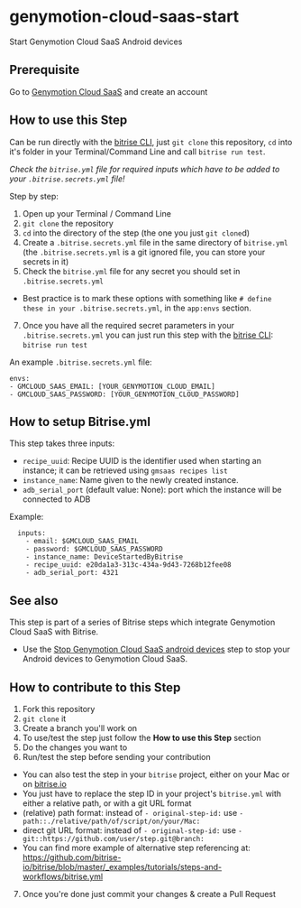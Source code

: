 # genymotion-cloud-saas-start

Start Genymotion Cloud SaaS Android devices

## Prerequisite

Go to  [Genymotion Cloud SaaS](https://cloud.geny.io/?&utm_source=web-referral&utm_medium=github&utm_campaign=bitrise&utm_content=signup) and create an account

## How to use this Step

Can be run directly with the [bitrise CLI](https://github.com/bitrise-io/bitrise),
just `git clone` this repository, `cd` into it's folder in your Terminal/Command Line
and call `bitrise run test`.

*Check the `bitrise.yml` file for required inputs which have to be
added to your `.bitrise.secrets.yml` file!*

Step by step:

1. Open up your Terminal / Command Line
2. `git clone` the repository
3. `cd` into the directory of the step (the one you just `git clone`d)
5. Create a `.bitrise.secrets.yml` file in the same directory of `bitrise.yml`
   (the `.bitrise.secrets.yml` is a git ignored file, you can store your secrets in it)
6. Check the `bitrise.yml` file for any secret you should set in `.bitrise.secrets.yml`
  * Best practice is to mark these options with something like `# define these in your .bitrise.secrets.yml`, in the `app:envs` section.
7. Once you have all the required secret parameters in your `.bitrise.secrets.yml` you can just run this step with the [bitrise CLI](https://github.com/bitrise-io/bitrise): `bitrise run test`

An example `.bitrise.secrets.yml` file:

```
envs:
- GMCLOUD_SAAS_EMAIL: [YOUR_GENYMOTION_CLOUD_EMAIL]
- GMCLOUD_SAAS_PASSWORD: [YOUR_GENYMOTION_CLOUD_PASSWORD]
```

## How to setup Bitrise.yml

This step takes three inputs:
  * `recipe_uuid`: Recipe UUID is the identifier used when starting an instance; it can be retrieved using `gmsaas recipes list`
  * `instance_name`: Name given to the newly created instance.
  * `adb_serial_port` (default value: None): port which the instance will be connected to ADB

Example: 

```
  inputs:
    - email: $GMCLOUD_SAAS_EMAIL
    - password: $GMCLOUD_SAAS_PASSWORD
    - instance_name: DeviceStartedByBitrise
    - recipe_uuid: e20da1a3-313c-434a-9d43-7268b12fee08
    - adb_serial_port: 4321
```
## See also

This step is part of a series of Bitrise steps which integrate Genymotion Cloud SaaS with Bitrise.

 * Use the [Stop Genymotion Cloud SaaS android devices](https://github.com/genymobile/bitrise-step-genymotion-cloud-saas-stop.git) step to stop your Android devices to Genymotion Cloud SaaS.

## How to contribute to this Step

1. Fork this repository
2. `git clone` it
3. Create a branch you'll work on
4. To use/test the step just follow the **How to use this Step** section
5. Do the changes you want to
6. Run/test the step before sending your contribution
  * You can also test the step in your `bitrise` project, either on your Mac or on [bitrise.io](https://www.bitrise.io)
  * You just have to replace the step ID in your project's `bitrise.yml` with either a relative path, or with a git URL format
  * (relative) path format: instead of `- original-step-id:` use `- path::./relative/path/of/script/on/your/Mac:`
  * direct git URL format: instead of `- original-step-id:` use `- git::https://github.com/user/step.git@branch:`
  * You can find more example of alternative step referencing at: https://github.com/bitrise-io/bitrise/blob/master/_examples/tutorials/steps-and-workflows/bitrise.yml
7. Once you're done just commit your changes & create a Pull Request

